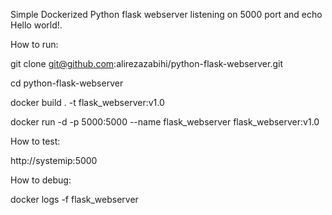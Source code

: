 Simple Dockerized Python flask webserver listening on 5000 port and echo Hello world!.

How to run:

git clone git@github.com:alirezazabihi/python-flask-webserver.git

cd python-flask-webserver

docker build . -t flask_webserver:v1.0

docker run -d -p 5000:5000 --name flask_webserver flask_webserver:v1.0


How to test:

http://systemip:5000


How to debug:

docker logs -f flask_webserver

